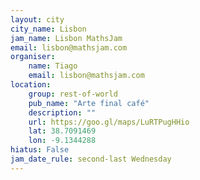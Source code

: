 ```yaml
---
layout: city                                           
city_name: Lisbon                                                               
jam_name: Lisbon MathsJam
email: lisbon@mathsjam.com
organiser:
    name: Tiago
    email: lisbon@mathsjam.com
location:
    group: rest-of-world
    pub_name: "Arte final café"
    description: ""
    url: https://goo.gl/maps/LuRTPugHHio
    lat: 38.7091469
    lon: -9.1344288
hiatus: False
jam_date_rule: second-last Wednesday
---
```

